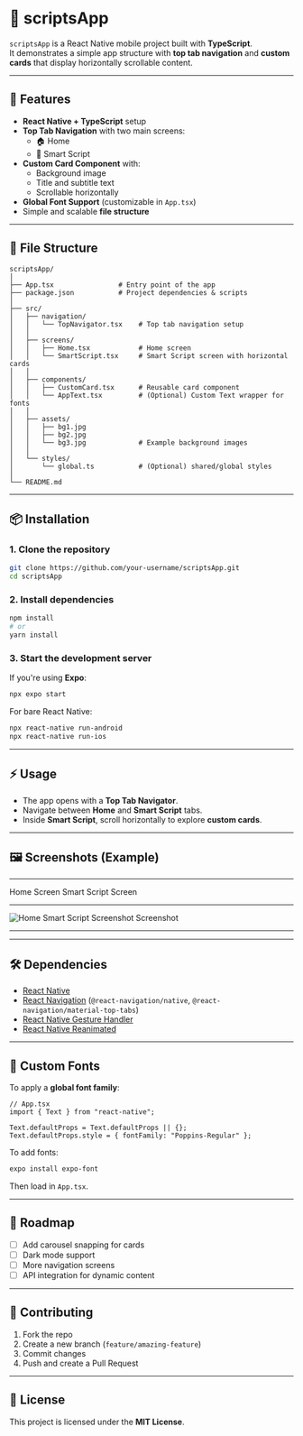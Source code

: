 # 📱 scriptsApp

`scriptsApp` is a React Native mobile project built with
**TypeScript**.\
It demonstrates a simple app structure with **top tab navigation** and
**custom cards** that display horizontally scrollable content.

------------------------------------------------------------------------

## 🚀 Features

-   **React Native + TypeScript** setup
-   **Top Tab Navigation** with two main screens:
    -   🏠 Home
    -   🧾 Smart Script
-   **Custom Card Component** with:
    -   Background image
    -   Title and subtitle text
    -   Scrollable horizontally
-   **Global Font Support** (customizable in `App.tsx`)
-   Simple and scalable **file structure**

------------------------------------------------------------------------

## 📂 File Structure

    scriptsApp/
    │
    ├── App.tsx                # Entry point of the app
    ├── package.json           # Project dependencies & scripts
    │
    ├── src/
    │   ├── navigation/
    │   │   └── TopNavigator.tsx    # Top tab navigation setup
    │   │
    │   ├── screens/
    │   │   ├── Home.tsx            # Home screen
    │   │   └── SmartScript.tsx     # Smart Script screen with horizontal cards
    │   │
    │   ├── components/
    │   │   ├── CustomCard.tsx      # Reusable card component
    │   │   └── AppText.tsx         # (Optional) Custom Text wrapper for fonts
    │   │
    │   ├── assets/
    │   │   ├── bg1.jpg
    │   │   ├── bg2.jpg
    │   │   └── bg3.jpg             # Example background images
    │   │
    │   └── styles/
    │       └── global.ts           # (Optional) shared/global styles
    │
    └── README.md

------------------------------------------------------------------------

## 📦 Installation

### 1. Clone the repository

``` bash
git clone https://github.com/your-username/scriptsApp.git
cd scriptsApp
```

### 2. Install dependencies

``` bash
npm install
# or
yarn install
```

### 3. Start the development server

If you're using **Expo**:

``` bash
npx expo start
```

For bare React Native:

``` bash
npx react-native run-android
npx react-native run-ios
```

------------------------------------------------------------------------

## ⚡ Usage

-   The app opens with a **Top Tab Navigator**.
-   Navigate between **Home** and **Smart Script** tabs.
-   Inside **Smart Script**, scroll horizontally to explore **custom
    cards**.

------------------------------------------------------------------------

## 🖼️ Screenshots (Example)

  ---------------------------------------------------------------------------
  Home Screen                    Smart Script Screen
  ------------------------------ --------------------------------------------
  ![Home                         ![Smart Script
  Screenshot](./docs/home.png)   Screenshot](./docs/smartscript.png)

  ---------------------------------------------------------------------------

------------------------------------------------------------------------

## 🛠️ Dependencies

-   [React Native](https://reactnative.dev/)
-   [React Navigation](https://reactnavigation.org/)
    (`@react-navigation/native`, `@react-navigation/material-top-tabs`)
-   [React Native Gesture
    Handler](https://docs.swmansion.com/react-native-gesture-handler/)
-   [React Native
    Reanimated](https://docs.swmansion.com/react-native-reanimated/)

------------------------------------------------------------------------

## 🎨 Custom Fonts

To apply a **global font family**:

``` tsx
// App.tsx
import { Text } from "react-native";

Text.defaultProps = Text.defaultProps || {};
Text.defaultProps.style = { fontFamily: "Poppins-Regular" };
```

To add fonts:

``` bash
expo install expo-font
```

Then load in `App.tsx`.

------------------------------------------------------------------------

## 📌 Roadmap

-   [ ] Add carousel snapping for cards
-   [ ] Dark mode support
-   [ ] More navigation screens
-   [ ] API integration for dynamic content

------------------------------------------------------------------------

## 🤝 Contributing

1.  Fork the repo
2.  Create a new branch (`feature/amazing-feature`)
3.  Commit changes
4.  Push and create a Pull Request

------------------------------------------------------------------------

## 📄 License

This project is licensed under the **MIT License**.
